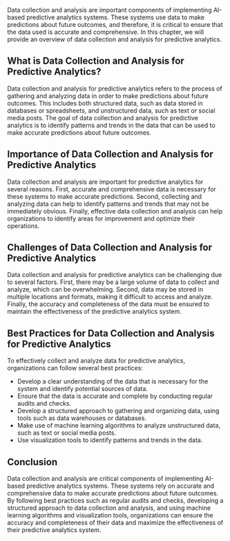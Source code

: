 
Data collection and analysis are important components of implementing AI-based predictive analytics systems. These systems use data to make predictions about future outcomes, and therefore, it is critical to ensure that the data used is accurate and comprehensive. In this chapter, we will provide an overview of data collection and analysis for predictive analytics.

What is Data Collection and Analysis for Predictive Analytics?
--------------------------------------------------------------

Data collection and analysis for predictive analytics refers to the process of gathering and analyzing data in order to make predictions about future outcomes. This includes both structured data, such as data stored in databases or spreadsheets, and unstructured data, such as text or social media posts. The goal of data collection and analysis for predictive analytics is to identify patterns and trends in the data that can be used to make accurate predictions about future outcomes.

Importance of Data Collection and Analysis for Predictive Analytics
-------------------------------------------------------------------

Data collection and analysis are important for predictive analytics for several reasons. First, accurate and comprehensive data is necessary for these systems to make accurate predictions. Second, collecting and analyzing data can help to identify patterns and trends that may not be immediately obvious. Finally, effective data collection and analysis can help organizations to identify areas for improvement and optimize their operations.

Challenges of Data Collection and Analysis for Predictive Analytics
-------------------------------------------------------------------

Data collection and analysis for predictive analytics can be challenging due to several factors. First, there may be a large volume of data to collect and analyze, which can be overwhelming. Second, data may be stored in multiple locations and formats, making it difficult to access and analyze. Finally, the accuracy and completeness of the data must be ensured to maintain the effectiveness of the predictive analytics system.

Best Practices for Data Collection and Analysis for Predictive Analytics
------------------------------------------------------------------------

To effectively collect and analyze data for predictive analytics, organizations can follow several best practices:

* Develop a clear understanding of the data that is necessary for the system and identify potential sources of data.
* Ensure that the data is accurate and complete by conducting regular audits and checks.
* Develop a structured approach to gathering and organizing data, using tools such as data warehouses or databases.
* Make use of machine learning algorithms to analyze unstructured data, such as text or social media posts.
* Use visualization tools to identify patterns and trends in the data.

Conclusion
----------

Data collection and analysis are critical components of implementing AI-based predictive analytics systems. These systems rely on accurate and comprehensive data to make accurate predictions about future outcomes. By following best practices such as regular audits and checks, developing a structured approach to data collection and analysis, and using machine learning algorithms and visualization tools, organizations can ensure the accuracy and completeness of their data and maximize the effectiveness of their predictive analytics system.
